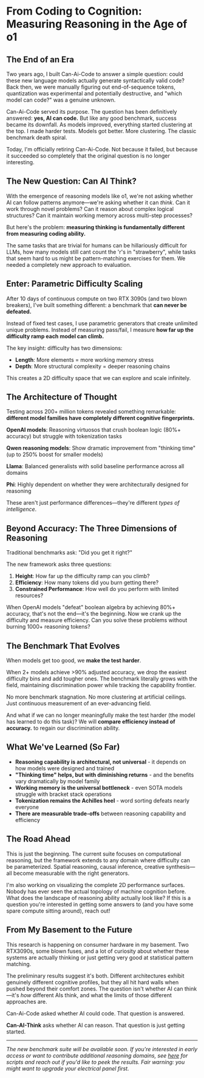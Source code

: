 # From Coding to Cognition: Measuring Reasoning in the Age of o1

## The End of an Era

Two years ago, I built Can-Ai-Code to answer a simple question: could these new language models actually generate syntactically valid code? Back then, we were manually figuring out end-of-sequence tokens, quantization was experimental and potentially destructive, and "which model can code?" was a genuine unknown.

Can-Ai-Code served its purpose. The question has been definitively answered: **yes, AI can code.** But like any good benchmark, success became its downfall. As models improved, everything started clustering at the top. I made harder tests. Models got better. More clustering. The classic benchmark death spiral.

Today, I'm officially retiring Can-Ai-Code. Not because it failed, but because it succeeded so completely that the original question is no longer interesting.

## The New Question: Can AI Think?

With the emergence of reasoning models like o1, we're not asking whether AI can follow patterns anymore—we're asking whether it can *think*. Can it work through novel problems? Can it reason about complex logical structures? Can it maintain working memory across multi-step processes?

But here's the problem: **measuring thinking is fundamentally different from measuring coding ability.**

The same tasks that are trivial for humans can be hillariously difficult for LLMs, how many models still cant count the 'r's in "strawberry", while tasks that seem hard to us might be pattern-matching exercises for them. We needed a completely new approach to evaluation.

## Enter: Parametric Difficulty Scaling

After 10 days of continuous compute on two RTX 3090s (and two blown breakers), I've built something different: a benchmark that **can never be defeated.**

Instead of fixed test cases, I use parametric generators that create unlimited unique problems. Instead of measuring pass/fail, I measure **how far up the difficulty ramp each model can climb.**

The key insight: difficulty has two dimensions:
- **Length**: More elements = more working memory stress  
- **Depth**: More structural complexity = deeper reasoning chains

This creates a 2D difficulty space that we can explore and scale infinitely.

## The Architecture of Thought

Testing across 200+ million tokens revealed something remarkable: **different model families have completely different cognitive fingerprints.**

**OpenAI models**: Reasoning virtuosos that crush boolean logic (80%+ accuracy) but struggle with tokenization tasks

**Qwen reasoning models**: Show dramatic improvement from "thinking time" (up to 250% boost for smaller models) 

**Llama**: Balanced generalists with solid baseline performance across all domains

**Phi**: Highly dependent on whether they were architecturally designed for reasoning

These aren't just performance differences—they're different *types of intelligence*.

## Beyond Accuracy: The Three Dimensions of Reasoning

Traditional benchmarks ask: "Did you get it right?"

The new framework asks three questions:

1. **Height**: How far up the difficulty ramp can you climb?
2. **Efficiency**: How many tokens did you burn getting there?  
3. **Constrained Performance**: How well do you perform with limited resources?

When OpenAI models "defeat" boolean algebra by achieving 80%+ accuracy, that's not the end—it's the beginning. Now we crank up the difficulty and measure efficiency. Can you solve these problems without burning 1000+ reasoning tokens?

## The Benchmark That Evolves

When models get too good, we **make the test harder**.

When 2+ models achieve >90% adjusted accuracy, we drop the easiest difficulty bins and add tougher ones. The benchmark literally grows with the field, maintaining discrimination power while tracking the capability frontier.

No more benchmark stagnation. No more clustering at artificial ceilings. Just continuous measurement of an ever-advancing field.

And what if we can no longer meaningfully make the test harder (the model has learned to do this task)? We will **compare efficiency instead of accuracy.** to regain our discrimination ability.

## What We've Learned (So Far)

- **Reasoning capability is architectural, not universal** - it depends on how models were designed and trained
- **"Thinking time" helps, but with diminishing returns** - and the benefits vary dramatically by model family  
- **Working memory is the universal bottleneck** - even SOTA models struggle with bracket stack operations
- **Tokenization remains the Achilles heel** - word sorting defeats nearly everyone
- **There are measurable trade-offs** between reasoning capability and efficiency

## The Road Ahead

This is just the beginning. The current suite focuses on computational reasoning, but the framework extends to any domain where difficulty can be parameterized. Spatial reasoning, causal inference, creative synthesis—all become measurable with the right generators.

I'm also working on visualizing the complete 2D performance surfaces. Nobody has ever seen the actual topology of machine cognition before. What does the landscape of reasoning ability actually look like?  If this is a question you're interested in getting some answers to (and you have some spare compute sitting around), reach out!

## From My Basement to the Future

This research is happening on consumer hardware in my basement. Two RTX3090s, some blown fuses, and a lot of curiosity about whether these systems are actually thinking or just getting very good at statistical pattern matching.

The preliminary results suggest it's both. Different architectures exhibit genuinely different cognitive profiles, but they all hit hard walls when pushed beyond their comfort zones. The question isn't whether AI can think—it's *how* different AIs think, and what the limits of those different approaches are.

Can-Ai-Code asked whether AI could code. That question is answered.

**Can-AI-Think** asks whether AI can reason. That question is just getting started.

---

*The new benchmark suite will be available soon. If you're interested in early access or want to contribute additional reasoning domains, see [here](https://github.com/the-crypt-keeper/ChatBench) for scripts and reach out if you'd like to peek the results. Fair warning: you might want to upgrade your electrical panel first.*